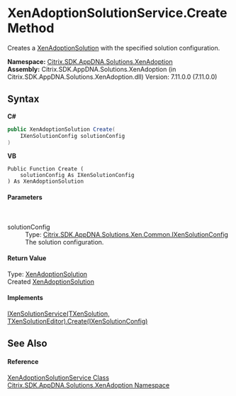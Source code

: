 # XenAdoptionSolutionService.Create Method 
 

Creates a <a href="257383db-8875-0a8f-2365-573f372e35da">XenAdoptionSolution</a> with the specified solution configuration.

**Namespace:**&nbsp;<a href="2a3ca15a-daca-4e24-783c-63ca2cba5f92">Citrix.SDK.AppDNA.Solutions.XenAdoption</a><br />**Assembly:**&nbsp;Citrix.SDK.AppDNA.Solutions.XenAdoption (in Citrix.SDK.AppDNA.Solutions.XenAdoption.dll) Version: 7.11.0.0 (7.11.0.0)

## Syntax

**C#**
```csharp
public XenAdoptionSolution Create(
	IXenSolutionConfig solutionConfig
)
```

**VB**
```vbnet
Public Function Create ( 
	solutionConfig As IXenSolutionConfig
) As XenAdoptionSolution
```


#### Parameters
&nbsp;<dl><dt>solutionConfig</dt><dd>Type: <a href="f190d9a2-dc65-8675-76ac-56c23da6c3af">Citrix.SDK.AppDNA.Solutions.Xen.Common.IXenSolutionConfig</a><br />The solution configuration.</dd></dl>

#### Return Value
Type: <a href="257383db-8875-0a8f-2365-573f372e35da">XenAdoptionSolution</a><br />Created <a href="257383db-8875-0a8f-2365-573f372e35da">XenAdoptionSolution</a>

#### Implements
<a href="c00ebf88-098e-5f99-8944-637cc5ee2dd2">IXenSolutionService(TXenSolution, TXenSolutionEditor).Create(IXenSolutionConfig)</a><br />

## See Also


#### Reference
<a href="3d02a0c7-f5b0-3f4d-91a4-495762065f18">XenAdoptionSolutionService Class</a><br /><a href="2a3ca15a-daca-4e24-783c-63ca2cba5f92">Citrix.SDK.AppDNA.Solutions.XenAdoption Namespace</a><br />